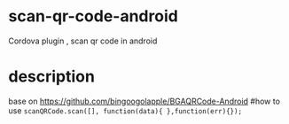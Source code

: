 # scan-qr-code-android
Cordova plugin , scan qr code in android
# description
base on https://github.com/bingoogolapple/BGAQRCode-Android 
#how to use 
`
  scanQRCode.scan([], function(data){
  },function(err){});
`
